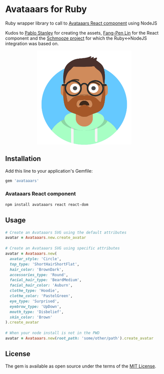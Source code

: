 # Avataaars for Ruby
Ruby wrapper library to call to [Avataaars React component](https://github.com/fangpenlin/avataaars) using NodeJS

Kudos to [Pablo Stanley](https://twitter.com/pablostanley) for creating the assets,
[Fang-Pen Lin](https://twitter.com/fangpenlin) for the React component and
the [Schmooze project](https://github.com/Shopify/schmooze) for which the Ruby<->NodeJS integration was based on.

<p align="center"><img src='avataaars-example.png?raw=true' style='width: 300px; height: 300px;' /></p>

## Installation
Add this line to your application's Gemfile:

```ruby
gem 'avataaars'
```

### Avataaars React component
```bash
npm install avataaars react react-dom
```

## Usage
```ruby
# Create an Avataaars SVG using the default attributes
avatar = Avataaars.new.create_avatar

# Create an Avataaars SVG using specific attributes
avatar = Avataaars.new(
  avatar_style: 'Circle',
  top_type: 'ShortHairShortFlat',
  hair_color: 'BrownDark',
  accessories_type: 'Round',
  facial_hair_type: 'BeardMedium',
  facial_hair_color: 'Auburn',
  clothe_type: 'Hoodie',
  clothe_color: 'PastelGreen',
  eye_type: 'Surprised',
  eyebrow_type: 'UpDown',
  mouth_type: 'Disbelief',
  skin_color: 'Brown'
).create_avatar

# When your node install is not in the PWD
avatar = Avataaars.new(root_path: 'some/other/path').create_avatar 
```

## License

The gem is available as open source under the terms of the [MIT License](http://opensource.org/licenses/MIT).
